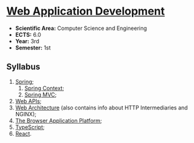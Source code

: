 # [Web Application Development](https://www.isel.pt/en/leic/web-application-development)

* **Scientific Area:** Computer Science and Engineering
* **ECTS:** 6.0
* **Year:** 3rd
* **Semester:** 1st

## Syllabus

1. [Spring](1.0-spring.md);
   1. [Spring Context](1.1-spring-context.md);
   2. [Spring MVC](1.2-spring-mvc.md);
2. [Web APIs](2-web-apis.md);
3. [Web Architecture](3-web-architecture.md) (also contains info about HTTP Intermediaries and NGINX);
4. [The Browser Application Platform](4-browser-application-platform.md);
5. [TypeScript](5-typescript.md);
6. [React](6-react.md).